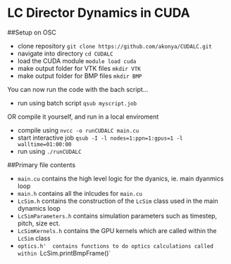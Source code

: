 LC Director Dynamics in CUDA
===============

##Setup on OSC

- clone repository `git clone https://github.com/akonya/CUDALC.git`
- navigate into directory `cd CUDALC`
- load the CUDA module `module load cuda`
- make output folder for VTK files `mkdir VTK`
- make output folder for BMP files `mkdir BMP`
 
You can now run the code with the bach script...

- run using batch script `qsub myscript.job`

OR compile it yourself, and run in a local enviroment

- compile using `nvcc -o runCUDALC main.cu`
- start interactive job `qsub -I -l nodes=1:ppn=1:gpus=1 -l walltime=01:00:00`
- run using `./runCUDALC`

##Primary file contents

- `main.cu` contains the high level logic for the dyanics, ie. main dyanmics loop
- `main.h` contains all the inlcudes for `main.cu`
- `LcSim.h` contains the construction of the `LcSim` class used in the main dynamics loop
- `LcSimParameters.h` contains simulation parameters such as timestep, pitch, size ect.
- `LcSimKernels.h` contains the GPU kernels which are called within the `LcSim` class
- `optics.h'  contains functions to do optics calculations called within `LcSim.printBmpFrame()`



